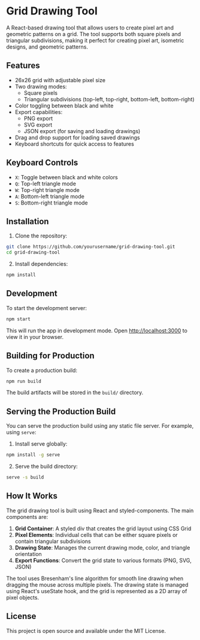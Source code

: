 # Grid Drawing Tool

A React-based drawing tool that allows users to create pixel art and geometric patterns on a grid. The tool supports both square pixels and triangular subdivisions, making it perfect for creating pixel art, isometric designs, and geometric patterns.

## Features

- 26x26 grid with adjustable pixel size
- Two drawing modes:
  - Square pixels
  - Triangular subdivisions (top-left, top-right, bottom-left, bottom-right)
- Color toggling between black and white
- Export capabilities:
  - PNG export
  - SVG export
  - JSON export (for saving and loading drawings)
- Drag and drop support for loading saved drawings
- Keyboard shortcuts for quick access to features

## Keyboard Controls

- `X`: Toggle between black and white colors
- `Q`: Top-left triangle mode
- `W`: Top-right triangle mode
- `A`: Bottom-left triangle mode
- `S`: Bottom-right triangle mode

## Installation

1. Clone the repository:
```bash
git clone https://github.com/yourusername/grid-drawing-tool.git
cd grid-drawing-tool
```

2. Install dependencies:
```bash
npm install
```

## Development

To start the development server:
```bash
npm start
```

This will run the app in development mode. Open [http://localhost:3000](http://localhost:3000) to view it in your browser.

## Building for Production

To create a production build:
```bash
npm run build
```

The build artifacts will be stored in the `build/` directory.

## Serving the Production Build

You can serve the production build using any static file server. For example, using `serve`:

1. Install serve globally:
```bash
npm install -g serve
```

2. Serve the build directory:
```bash
serve -s build
```

## How It Works

The grid drawing tool is built using React and styled-components. The main components are:

1. **Grid Container**: A styled div that creates the grid layout using CSS Grid
2. **Pixel Elements**: Individual cells that can be either square pixels or contain triangular subdivisions
3. **Drawing State**: Manages the current drawing mode, color, and triangle orientation
4. **Export Functions**: Convert the grid state to various formats (PNG, SVG, JSON)

The tool uses Bresenham's line algorithm for smooth line drawing when dragging the mouse across multiple pixels. The drawing state is managed using React's useState hook, and the grid is represented as a 2D array of pixel objects.

## License

This project is open source and available under the MIT License.
